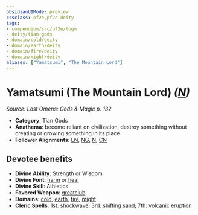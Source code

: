 ```yaml
---
obsidianUIMode: preview
cssclass: pf2e,pf2e-deity
tags:
- compendium/src/pf2e/logm
- deity/tian-gods
- domain/cold/deity
- domain/earth/deity
- domain/fire/deity
- domain/might/deity
aliases: ["Yamatsumi", "The Mountain Lord"]
---
```

# Yamatsumi (The Mountain Lord) *([N](../../../Rules/traits/neutral-b1.md))*  
*Source: Lost Omens: Gods & Magic p. 132*  

- **Category**: Tian Gods
- **Anathema**: become reliant on civilization, destroy something without creating or growing something in its place
- **Follower Alignments**: [LN](../../../Rules/traits/lawful-neutral-b1.md), [NG](../../../Rules/traits/neutral-good-b1.md), [N](../../../Rules/traits/neutral-b1.md), [CN](../../../Rules/traits/chaotic-neutral-b1.md)

## Devotee benefits

- **Divine Ability**: Strength or Wisdom
- **Divine Font**: [harm](../../spells/harm.md) or [heal](../../spells/heal.md)
- **Divine Skill**: Athletics
- **Favored Weapon**: [greatclub](../../equipment/items/greatclub.md)
- **Domains**: [cold](../domains.md#Cold), [earth](../domains.md#Earth), [fire](../domains.md#Fire), [might](../domains.md#Might)
- **Cleric Spells**: 1st: [shockwave](../../spells/shockwave-logm.md); 3rd: [shifting sand](../../spells/shifting-sand-logm.md); 7th: [volcanic eruption](../../spells/volcanic-eruption.md)